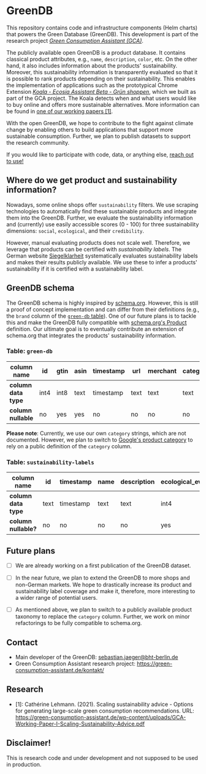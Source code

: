 # GreenDB

This repository contains code and infrastructure components (Helm charts) that powers the Green Database (GreenDB). This development is part of the research project [*Green Consumption Assistant (GCA)*](https://green-consumption-assistant.de).

The publicly available open GreenDB is a product database. It contains classical product attributes, e.g., `name`, `description`, `color`, etc. On the other hand, it also includes information about the products' sustainability. Moreover, this sustainability information is transparently evaluated so that it is possible to rank products depending on their sustainability.
This enables the implementation of applications such as the prototypical Chrome Extension [*Koala - Ecosia Assistant Beta - Grün shoppen*](https://chrome.google.com/webstore/detail/koala-ecosia-assistant-be/anhndceoafjjdihnjnpojdihgboocgpa), which we built as part of the GCA project. The Koala detects when and what users would like to buy online and offers more sustainable alternatives. More information can be found in [one of our working papers [1]](https://green-consumption-assistant.de/wp-content/uploads/GCA-Working-Paper-I-Scaling-Sustainability-Advice.pdf).

With the open GreenDB, we hope to contribute to the fight against climate change by enabling others to build applications that support more sustainable consumption. Further, we plan to publish datasets to support the research community.

If you would like to participate with code, data, or anything else, [reach out to use!](#contact)


## Where do we get product and sustainability information?

Nowadays, some online shops offer `sustainability` filters. We use scraping technologies to automatically find these sustainable products and integrate them into the GreenDB. Further, we evaluate the sustainability information and (currently) use easily accessible scores (0 - 100) for three sustainability dimensions: `social`, `ecological`, and their `credibility`.

However, manual evaluating products does not scale well. Therefore, we leverage that products can be certified with *sustainability labels*. The German website [Siegelklarheit](https://www.siegelklarheit.de) systematically evaluates sustainability labels and makes their results publicly available. We use these  to infer a products' sustainability if it is certified with a sustainability label.


## GreenDB schema

The GreenDB schema is highly inspired by [schema.org](https://schema.org). However, this is still a proof of concept implementation and can differ from their definitions (e.g., the `brand` column of the [`green-db` table](#table-green-db)). One of our future plans is to tackle this and make the GreenDB fully compatible with [schema.org's Product](https://schema.org/Product) definition. Our ultimate goal is to eventually contribute an extension of schema.org that integrates the products' sustainability information.




### Table: `green-db`

| **column name**      | **id** | **gtin** | **asin** | **timestamp** | **url** | **merchant** | **category** | **name** | **description** | **brand** | **sustainability_labels** | **price** | **currency** | **image_urls** | **color** | **size** |
| -------------------- | ------ | -------- | -------- | ------------- | ------- | ------------ | ------------ | -------- | --------------- | --------- | ------------------------- | --------- | ------------ | -------------- | --------- | -------- |
| **column data type** | int4   | int8     | text     | timestamp     | text    | text         | text         | text     | text            | text      | array[text]               | numeric   | text         | array[text]    | text      | text     |
| **column nullable**  | no     | yes      | yes      | no            | no      | no           | no           | no       | no              | no        | no                        | no        | no           | no             | yes       | yes      |


**Please note**: Currently, we use our own `category` strings, which are not documented. However, we plan to switch to [Google's product category](https://support.google.com/merchants/answer/6324436?hl=en) to rely on a public definition of the `category` column.


### Table: `sustainability-labels`

| **column name**      | **id** | **timestamp** | **name** | **description** | **ecological_evaluation** | **social_evaluation** | **credibility_evaluation** |
| -------------------- | ------ | ------------- | -------- | --------------- | ------------------------- | --------------------- | -------------------------- |
| **column data type** | text   | timestamp     | text     | text            | int4                      | int4                  | int4                       |
| **column nullable?** | no     | no            | no       | no              | yes                       | yes                   | yes                        |


## Future plans

- [ ] We are already working on a first publication of the GreenDB dataset.

- [ ] In the near future, we plan to extend the GreenDB to more shops and non-German markets. We hope to drastically increase its product and sustainability label coverage and make it, therefore, more interesting to a wider range of potential users.

- [ ] As mentioned above, we plan to switch to a publicly available product taxonomy to replace the `category` column. Further, we work on minor refactorings to be fully compatible to schema.org.


## Contact

- Main developer of the GreenDB: sebastian.jaeger@bht-berlin.de
- Green Consumption Assistant research project: https://green-consumption-assistant.de/kontakt/ 


## Research

- [1]: Cathérine Lehmann. (2021). Scaling sustainability advice - Options for generating large-scale green consumption recommendations. URL: https://green-consumption-assistant.de/wp-content/uploads/GCA-Working-Paper-I-Scaling-Sustainability-Advice.pdf



## Disclaimer!

This is research code and under development and not supposed to be used in production.